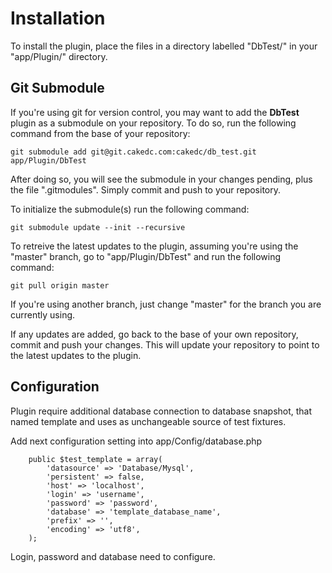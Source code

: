 Installation
============

To install the plugin, place the files in a directory labelled "DbTest/" in your "app/Plugin/" directory.

Git Submodule
---------------------

If you're using git for version control, you may want to add the **DbTest** plugin as a submodule on your repository. To do so, run the following command from the base of your repository:

```
git submodule add git@git.cakedc.com:cakedc/db_test.git app/Plugin/DbTest
```

After doing so, you will see the submodule in your changes pending, plus the file ".gitmodules". Simply commit and push to your repository.

To initialize the submodule(s) run the following command:

```
git submodule update --init --recursive
```

To retreive the latest updates to the plugin, assuming you're using the "master" branch, go to "app/Plugin/DbTest" and run the following command:

```
git pull origin master
```

If you're using another branch, just change "master" for the branch you are currently using.

If any updates are added, go back to the base of your own repository, commit and push your changes. This will update your repository to point to the latest updates to the plugin.


Configuration
------------------

Plugin require additional database connection to database snapshot, that named template and uses as unchangeable source
of test fixtures.

Add next configuration setting into app/Config/database.php

```
	public $test_template = array(
		'datasource' => 'Database/Mysql',
		'persistent' => false,
		'host' => 'localhost',
		'login' => 'username',
		'password' => 'password',
		'database' => 'template_database_name',
		'prefix' => '',
		'encoding' => 'utf8',
	); 	
```

Login, password and database need to configure.

